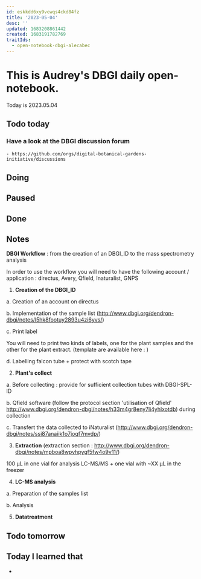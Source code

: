 ```yaml
---
id: eskkdd6xy9vcwqs4ckd84fz
title: '2023-05-04'
desc: ''
updated: 1683208861442
created: 1683191782769
traitIds:
  - open-notebook-dbgi-alecabec
---
```



# This is Audrey's DBGI daily open-notebook.

Today is 2023.05.04

## Todo today

### Have a look at the DBGI discussion forum
    - https://github.com/orgs/digital-botanical-gardens-initiative/discussions

###
###

## Doing

## Paused

## Done

## Notes

**DBGI Workflow** : from the creation of an DBGI_ID to the mass spectrometry analysis 

In order to use the workflow you will need to have the following account / application : directus, Avery, Qfield, Inaturalist, GNPS 

1. **Creation of the DBGI_ID** 
  
  a. Creation of an account on directus  
  
  b. Implementation of the sample list (http://www.dbgi.org/dendron-dbgi/notes/l5hk8footuy2893u4zi6yvs/) 
  
  c. Print label 

  You will need to print two kinds of labels, one for the plant samples and the other for the plant extract. (template are available here : )
  
  d. Labelling falcon tube + protect with scotch tape 

2. **Plant's collect** 
   
  a. Before collecting : provide for sufficient collection tubes with DBGI-SPL-ID 
  
  b. Qfield software (follow the protocol section 'utilisation of Qfield'  http://www.dbgi.org/dendron-dbgi/notes/h33m4gr8eny7li4yhlxotdb) during collection 
  
  c. Transfert the data collected to iNaturalist (http://www.dbgi.org/dendron-dbgi/notes/ssi87anaiik1o7joqf7mvdp/)
  
3. **Extraction** (extraction section : http://www.dbgi.org/dendron-dbgi/notes/mpboa8wpvhpygf5fw4o9v11/)
 
100 µL in one vial for analysis LC-MS/MS + one vial with ~XX µL in the freezer 


4. **LC-MS analysis**
  
  a. Preparation of the samples list 

  b. Analysis 

5. **Datatreatment** 
  






## Todo tomorrow

###
###
###


## Today I learned that

- 
